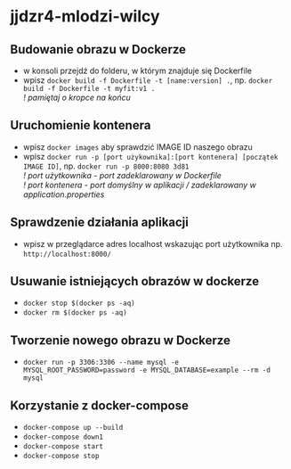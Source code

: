 # jjdzr4-mlodzi-wilcy

## Budowanie obrazu w Dockerze
* w konsoli przejdź do folderu, w którym znajduje się Dockerfile
* wpisz `docker build -f Dockerfile -t [name:version] .`, np. `docker build -f Dockerfile -t myfit:v1 .`  
*! pamiętaj o kropce na końcu*
## Uruchomienie kontenera
* wpisz `docker images` aby sprawdzić IMAGE ID naszego obrazu
* wpisz `docker run -p [port użykownika]:[port kontenera] [początek IMAGE ID]`, np. `docker run -p 8000:8080 3d81`  
*! port użytkownika - port zadeklarowany w Dockerfile*  
*! port kontenera - port domyślny w aplikacji / zadeklarowany w application.properties*
## Sprawdzenie działania aplikacji
* wpisz w przeglądarce adres localhost wskazując port użytkownika np. `http://localhost:8000/`
## Usuwanie istniejących obrazów w dockerze
* `docker stop $(docker ps -aq)`
* `docker rm $(docker ps -aq)`
## Tworzenie nowego obrazu w Dockerze
* `docker run -p 3306:3306 --name mysql -e MYSQL_ROOT_PASSWORD=password -e MYSQL_DATABASE=example --rm -d mysql`
## Korzystanie z docker-compose
* `docker-compose up --build`
* `docker-compose down1`
* `docker-compose start`
* `docker-compose stop`